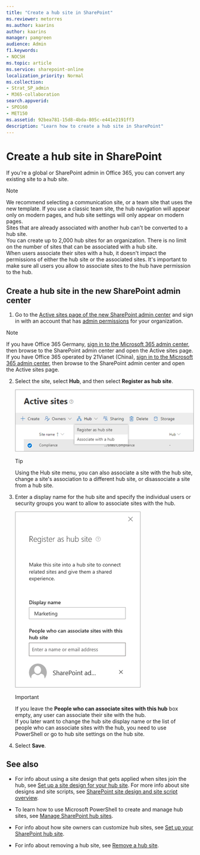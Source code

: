 ```yaml
---
title: "Create a hub site in SharePoint"
ms.reviewer: metorres
ms.author: kaarins
author: kaarins
manager: pamgreen
audience: Admin
f1.keywords:
- NOCSH
ms.topic: article
ms.service: sharepoint-online
localization_priority: Normal
ms.collection:  
- Strat_SP_admin
- M365-collaboration
search.appverid:
- SPO160
- MET150
ms.assetid: 92bea781-15d8-4bda-805c-e441e2191ff3
description: "Learn how to create a hub site in SharePoint"
---
```


# Create a hub site in SharePoint

If you're a global or SharePoint admin in Office 365, you can convert any existing site to a hub site.
  
> [!NOTE]
>  We recommend selecting a communication site, or a team site that uses the new template. If you use a classic team site, the hub navigation will appear only on modern pages, and hub site settings will only appear on modern pages.<br>Sites that are already associated with another hub can't be converted to a hub site. <br>You can create up to 2,000 hub sites for an organization. There is no limit on the number of sites that can be associated with a hub site. <br>When users associate their sites with a hub, it doesn't impact the permissions of either the hub site or the associated sites. It's important to make sure all users you allow to associate sites to the hub have permission to the hub. 
  
## Create a hub site in the new SharePoint admin center

1. Go to the [Active sites page of the new SharePoint admin center](https://admin.microsoft.com/sharepoint?page=siteManagement&modern=true) and sign in with an account that has [admin permissions](/sharepoint/sharepoint-admin-role)
 for your organization.

>[!NOTE]
>If you have Office 365 Germany, [sign in to the Microsoft 365 admin center](https://go.microsoft.com/fwlink/p/?linkid=848041), then browse to the SharePoint admin center and open the Active sites page. <br>If you have Office 365 operated by 21Vianet (China), [sign in to the Microsoft 365 admin center](https://go.microsoft.com/fwlink/p/?linkid=850627), then browse to the SharePoint admin center and open the Active sites page.

2. Select the site, select **Hub**, and then select **Register as hub site**.

    ![Registering a site as a hub site](media/register-hub-site.png)

    > [!TIP] 
    > Using the Hub site menu, you can also associate a site with the hub site, change a site's association to a different hub site, or disassociate a site from a hub site. 

3. Enter a display name for the hub site and specify the individual users or security groups you want to allow to associate sites with the hub.

    ![The Register as hub site panel](media/register-hub-site-panel.png)


    > [!IMPORTANT] 
    > If you leave the **People who can associate sites with this hub** box empty, any user can associate their site with the hub.<br>If you later want to change the hub site display name or the list of people who can associate sites with the hub, you need to use PowerShell or go to hub site settings on the hub site.

4. Select **Save**.


    
## See also

- For info about using a site design that gets applied when sites join the hub, see [Set up a site design for your hub site](set-up-site-design-hub-site.md). For more info about site designs and site scripts, see [SharePoint site design and site script overview](/sharepoint/dev/declarative-customization/site-design-overview).

- To learn how to use Microsoft PowerShell to create and manage hub sites, see [Manage SharePoint hub sites](/sharepoint/dev/features/hub-site/hub-site-powershell).
    
- For info about how site owners can customize hub sites, see [Set up your SharePoint hub site](https://support.office.com/article/e2daed64-658c-4462-aeaf-7d1a92eba098).

- For info about removing a hub site, see [Remove a hub site](remove-hub-site.md).
